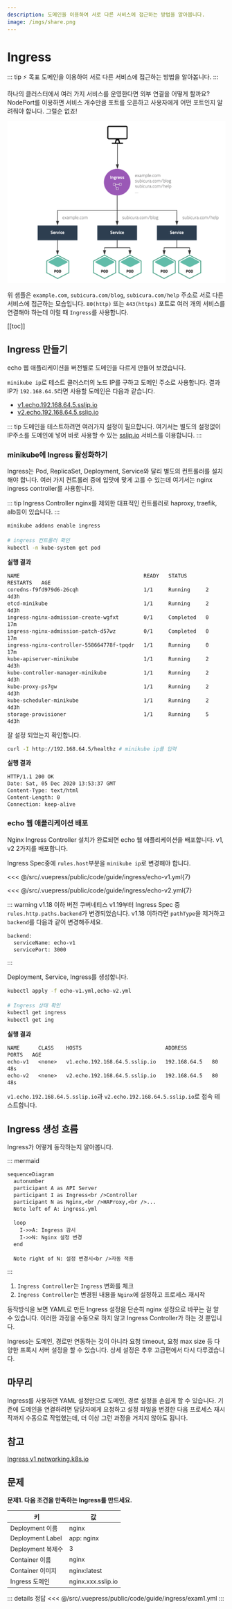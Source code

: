 ```yaml
---
description: 도메인을 이용하여 서로 다른 서비스에 접근하는 방법을 알아봅니다.
image: /imgs/share.png
---
```


# Ingress

::: tip ⚡️ 목표
도메인을 이용하여 서로 다른 서비스에 접근하는 방법을 알아봅니다.
:::

하나의 클러스터에서 여러 가지 서비스를 운영한다면 외부 연결을 어떻게 할까요? NodePort를 이용하면 서비스 개수만큼 포트를 오픈하고 사용자에게 어떤 포트인지 알려줘야 합니다. 그럴순 없죠!

![ingress](./imgs/guide/ingress/ingress.png)

위 샘플은 `example.com`, `subicura.com/blog`, `subicura.com/help` 주소로 서로 다른 서비스에 접근하는 모습입니다. `80(http)` 또는 `443(https)` 포트로 여러 개의 서비스를 연결해야 하는데 이럴 때 `Ingress`를 사용합니다.

[[toc]]

## Ingress 만들기

echo 웹 애플리케이션을 버전별로 도메인을 다르게 만들어 보겠습니다.

`minikube ip`로 테스트 클러스터의 노드 IP를 구하고 도메인 주소로 사용합니다. 결과 IP가 `192.168.64.5`라면 사용할 도메인은 다음과 같습니다.

- [v1.echo.192.168.64.5.sslip.io](http://v1.echo.192.168.64.5.sslip.io)
- [v2.echo.192.168.64.5.sslip.io](http://v2.echo.192.168.64.5.sslip.io)

::: tip
도메인을 테스트하려면 여러가지 설정이 필요합니다. 여기서는 별도의 설정없이 IP주소를 도메인에 넣어 바로 사용할 수 있는 [sslip.io](https://sslip.io) 서비스를 이용합니다.
:::

### minikube에 Ingress 활성화하기

Ingress는 Pod, ReplicaSet, Deployment, Service와 달리 별도의 컨트롤러를 설치해야 합니다. 여러 가지 컨트롤러 중에 입맛에 맞게 고를 수 있는데 여기서는 nginx ingress controller를 사용합니다.

::: tip Ingress Controller
nginx를 제외한 대표적인 컨트롤러로 haproxy, traefik, alb등이 있습니다.
:::

```sh
minikube addons enable ingress

# ingress 컨트롤러 확인
kubectl -n kube-system get pod
```

**실행 결과**

```{4-6}
NAME                                        READY   STATUS      RESTARTS   AGE
coredns-f9fd979d6-26cqh                     1/1     Running     2          4d3h
etcd-minikube                               1/1     Running     2          4d3h
ingress-nginx-admission-create-wgfxt        0/1     Completed   0          17m
ingress-nginx-admission-patch-d57wz         0/1     Completed   0          17m
ingress-nginx-controller-558664778f-tpqdr   1/1     Running     0          17m
kube-apiserver-minikube                     1/1     Running     2          4d3h
kube-controller-manager-minikube            1/1     Running     2          4d3h
kube-proxy-ps7gw                            1/1     Running     2          4d3h
kube-scheduler-minikube                     1/1     Running     2          4d3h
storage-provisioner                         1/1     Running     5          4d3h
```

잘 설정 되었는지 확인합니다.

```sh
curl -I http://192.168.64.5/healthz # minikube ip를 입력
```

**실행 결과**

```
HTTP/1.1 200 OK
Date: Sat, 05 Dec 2020 13:53:37 GMT
Content-Type: text/html
Content-Length: 0
Connection: keep-alive
```

### echo 웹 애플리케이션 배포

Nginx Ingress Controller 설치가 완료되면 echo 웹 애플리케이션을 배포합니다. v1, v2 2가지를 배포합니다.

Ingress Spec중에 `rules.host`부분을 `minikube ip`로 변경해야 합니다.

<<< @/src/.vuepress/public/code/guide/ingress/echo-v1.yml{7}
<code-link link="guide/ingress/echo-v1.yml"/>

<<< @/src/.vuepress/public/code/guide/ingress/echo-v2.yml{7}
<code-link link="guide/ingress/echo-v2.yml"/>

::: warning v1.18 이하 버전
쿠버네티스 v1.19부터 Ingress Spec 중 `rules.http.paths.backend`가 변경되었습니다. v1.18 이하라면 `pathType`을 제거하고 `backend`를 다음과 같이 변경해주세요.

```
backend:
  serviceName: echo-v1
  servicePort: 3000
```

:::

Deployment, Service, Ingress를 생성합니다.

```sh
kubectl apply -f echo-v1.yml,echo-v2.yml

# Ingress 상태 확인
kubectl get ingress
kubectl get ing
```

**실행 결과**

```{2,3}
NAME      CLASS    HOSTS                           ADDRESS        PORTS   AGE
echo-v1   <none>   v1.echo.192.168.64.5.sslip.io   192.168.64.5   80      48s
echo-v2   <none>   v2.echo.192.168.64.5.sslip.io   192.168.64.5   80      48s
```

`v1.echo.192.168.64.5.sslip.io`과 `v2.echo.192.168.64.5.sslip.io`로 접속 테스트합니다.

## Ingress 생성 흐름

Ingress가 어떻게 동작하는지 알아봅니다.

::: mermaid

```mermaid
sequenceDiagram
  autonumber
  participant A as API Server
  participant I as Ingress<br />Controller
  participant N as Nginx,<br />HAProxy,<br />...
  Note left of A: ingress.yml

  loop
    I->>A: Ingress 감시
    I->>N: Nginx 설정 변경
  end

  Note right of N: 설정 변경시<br />자동 적용
```

:::

1. `Ingress Controller`는 `Ingress` 변화를 체크
2. `Ingress Controller`는 변경된 내용을 `Nginx`에 설정하고 프로세스 재시작

동작방식을 보면 YAML로 만든 Ingress 설정을 단순히 nginx 설정으로 바꾸는 걸 알 수 있습니다. 이러한 과정을 수동으로 하지 않고 Ingress Controller가 하는 것 뿐입니다.

Ingress는 도메인, 경로만 연동하는 것이 아니라 요청 timeout, 요청 max size 등 다양한 프록시 서버 설정을 할 수 있습니다. 상세 설정은 추후 고급편에서 다시 다루겠습니다.

## 마무리

Ingress를 사용하면 YAML 설정만으로 도메인, 경로 설정을 손쉽게 할 수 있습니다. 기존에 도메인을 연결하려면 담당자에게 요청하고 설정 파일을 변경한 다음 프로세스 재시작까지 수동으로 작업했는데, 더 이상 그런 과정을 거치지 않아도 됩니다.

## 참고

[Ingress v1 networking.k8s.io](https://kubernetes.io/docs/reference/generated/kubernetes-api/v1.20/#ingress-v1-networking-k8s-io)

## 문제

**문제1. 다음 조건을 만족하는 Ingress를 만드세요.**

| 키                | 값                 |
| ----------------- | ------------------ |
| Deployment 이름   | nginx              |
| Deployment Label  | app: nginx         |
| Deployment 복제수 | 3                  |
| Container 이름    | nginx              |
| Container 이미지  | nginx:latest       |
| Ingress 도메인    | nginx.xxx.sslip.io |

::: details 정답
<<< @/src/.vuepress/public/code/guide/ingress/exam1.yml
<code-link link="guide/ingress/exam1.yml"/>
:::
